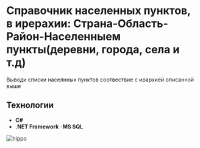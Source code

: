 # Справочник населенных пунктов, в ирерахии: Страна-Область-Район-Населенныем пункты(деревни, города, села и т.д)
Выводи списки населнных пунктов соотвествие с  ирархией описанной выше

## Технологии
 - **C#**
 - **.NET Framework**
 -**MS SQL**
 
![hippo](https://media.giphy.com/media/7nGiT7GhzqCGuBfWPZ/giphy.gif)
